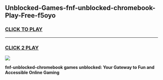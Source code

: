 
## Unblocked-Games-fnf-unblocked-chromebook-Play-Free-f5oyo
<h3>
<a href="https://premium76.site?title=fnf-unblocked-chromebook&ref=21A">CLICK TO PLAY</a></h3>
<hr>

<h3>
<a href="https://premium76.site?title=fnf-unblocked-chromebook&ref=21A">CLICK 2 PLAY</a>
  
</h3>

<a href="https://premium76.site?title=fnf-unblocked-chromebook&ref=21A"><img src="https://clearcache.store/games.png"></a>


**fnf-unblocked-chromebook games unblocked: Your Gateway to Fun and Accessible Online Gaming**
